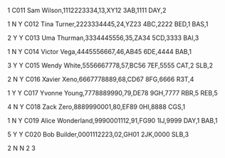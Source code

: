 1
C011
Sam Wilson,1112223334,13,XY12 3AB,1111
DAY,2

1
N
Y
C012
Tina Turner,2223334445,24,YZ23 4BC,2222
BED,1
BAS,1

2
Y
Y
C013
Uma Thurman,3334445556,35,ZA34 5CD,3333
BAI,3

1
N
Y
C014
Victor Vega,4445556667,46,AB45 6DE,4444
BAB,1

3
Y
Y
C015
Wendy White,5556667778,57,BC56 7EF,5555
CAT,2
SLB,2

2
N
Y
C016
Xavier Xeno,6667778889,68,CD67 8FG,6666
R3T,4

1
Y
Y
C017
Yvonne Young,7778889990,79,DE78 9GH,7777
RBR,5
REB,5

4
N
Y
C018
Zack Zero,8889990001,80,EF89 0HI,8888
CGS,1

1
N
Y
C019
Alice Wonderland,9990001112,91,FG90 1IJ,9999
DAY,1
BAB,1

5
Y
Y
C020
Bob Builder,0001112223,02,GH01 2JK,0000
SLB,3

2
N
N
2
3